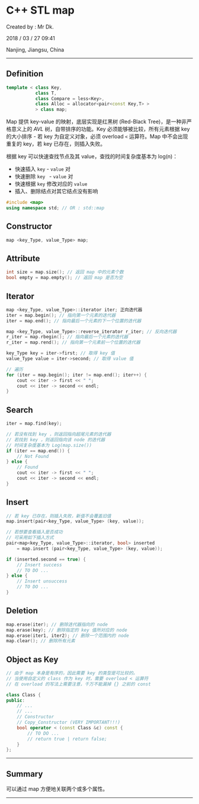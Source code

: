 # C++ STL map

Created by : Mr Dk.

2018 / 03 / 27 09:41

Nanjing, Jiangsu, China

---

## Definition

```c++
template < class Key,
           class T,
           class Compare = less<Key>,
           class Alloc = allocator<pair<const Key,T> >
           > class map;
```

Map 提供 key-value 的映射，底层实现是红黑树 (Red-Black Tree)，是一种非严格意义上的 *AVL* 树，自带排序的功能。Key 必须能够被比较，所有元素根据 key 的大小排序 - 若 key 为自定义对象，必须 overload `<` 运算符。Map 中不会出现重复的 key，若 key 已存在，则插入失败。

根据 key 可以快速查找节点及其 value，查找的时间复杂度基本为 log(n)：

* 快速插入 `key` - `value` 对
* 快速删除 `key ` - `value` 对
* 快速根据 `key` 修改对应的 `value` 
* 插入、删除结点对其它结点没有影响

```c++
#include <map>
using namespace std; // OR : std::map
```

## Constructor

```c++
map <key_Type, value_Type> map;
```

## Attribute

```c++
int size = map.size(); // 返回 map 中的元素个数
bool empty = map.empty(); // 返回 map 是否为空
```

## Iterator

```c++
map <key_Type, value_Type>::iterator iter; 正向迭代器
iter = map.begin(); // 指向第一个元素的迭代器
iter = map.end(); // 指向最后一个元素的下一个位置的迭代器

map <key_Type, value_Type>::reverse_iterator r_iter; // 反向迭代器
r_iter = map.rbegin(); // 指向最后一个元素的迭代器
r_iter = map.rend(); // 指向第一个元素前一个位置的迭代器

key_Type key = iter->first; // 取得 key 值
value_Type value = iter->second; // 取得 value 值

// 遍历
for (iter = map.begin(); iter != map.end(); iter++) {
    cout << iter -> first << " ";
    cout << iter -> second << endl;
}
```

## Search

```c++
iter = map.find(key);

// 若没有找到 key ，则返回指向超尾元素的迭代器
// 若找到 key ，则返回指向该 node 的迭代器
// 时间复杂度基本为 Log(map.size())
if (iter == map.end()) {
    // Not Found
} else {
    // Found
    cout << iter -> first << " ";
    cout << iter -> second << endl;
}
```

## Insert

```c++
// 若 key 已存在，则插入失败，新值不会覆盖旧值
map.insert(pair<key_Type, value_Type> (key, value));

// 若想要查看插入是否成功
// 可采用如下插入方式
pair<map<key_Type, value_Type>::iterator, bool> inserted 
	= map.insert (pair<key_Type, value_Type> (key, value));

if (inserted.second == true) {
    // Insert success
    // TO DO ...
} else {
    // Insert unsuccess
    // TO DO ...
}
```

## Deletion

```c++
map.erase(iter); // 删除迭代器指向的 node
map.erase(key); // 删除指定的 key 值所对应的 node
map.erase(iter1, iter2); // 删除一个范围内的 node
map.clear(); // 删除所有元素
```

## Object as Key

```c++
// 由于 map 本身是有序的，因此需要 key 的类型是可比较的。
// 当使用自定义的 class 作为 key 时，需要 overload < 运算符
// 在 overload 的写法上需要注意，千万不能漏掉 {} 之前的 const

class Class {
public:
    // ...
    // ...
    // Constructor
    // Copy_Constructor (VERY IMPORTANT!!!)
    bool operator < (const Class &c) const {
        // TO DO ...
        // return true | return false;
    }
};
```

---

## Summary

可以通过 map 方便地关联两个或多个属性。

---

